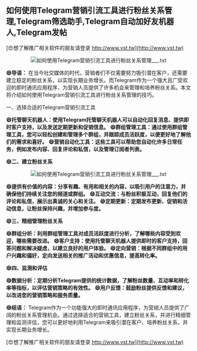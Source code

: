 ## **如何使用Telegram营销引流工具进行粉丝关系管理,Telegram筛选助手,Telegram自动加好友机器人,Telegram发帖**

[😍想了解推广相关软件的朋友请登录 http://www.vst.tw](http://www.vst.tw)

 <center><img src="https://vst.tw/MP4/tuiguang/png/3.png" alt="如何使用Telegram营销引流工具进行粉丝关系管理___.txt"></center>

**😄导语：**
在当今社交媒体的时代，营销者们不仅需要努力吸引潜在客户，还需要建立稳定的粉丝关系，以实现长期业务增长。而Telegram作为一个强大且广受欢迎的即时通讯应用程序，为营销人员提供了许多机会来管理和培养粉丝关系。本文将介绍如何使用Telegram营销引流工具进行粉丝关系管理的技巧。

一、选择合适的Telegram营销引流工具

**😄托管聊天机器人：使用Telegram托管聊天机器人可以自动化回复消息、提供即时客户支持，以及发送定期更新和促销信息。**
**😄群组管理工具：通过使用群组管理工具，您可以轻松创建和管理多个群组，并跟踪成员活跃度，以便更好地了解他们的需求和喜好。**
**😄营销自动化工具：这些工具可以帮助您自动化许多日常任务，例如发布内容、回复评论和私信，以及管理订阅者列表。**

**😄二、建立粉丝关系**

 <center><img src="https://vst.tw/MP4/tuiguang/png/5.png" alt="如何使用Telegram营销引流工具进行粉丝关系管理___.txt"></center>

**😄提供有价值的内容：分享有趣、有用和相关的内容，以吸引用户的注意力，并确保他们持续关注您的频道或群组。**
**😄互动交流：与粉丝积极互动，回复他们的评论和私信，展示出真诚的关心和关注。**
**😄定期更新：定期发布更新、促销和活动信息，让粉丝保持兴趣，并增加参与度。**

**😄三、精细管理粉丝关系**

**😄群组分析：利用群组管理工具对成员活跃度进行分析，了解哪些内容受到欢迎，哪些需要改进。**
**😄客户支持：使用托管聊天机器人提供即时的客户支持，回答问题和解决疑虑，以建立良好的用户体验。**
**😄定向营销：根据不同群组中的用户兴趣和偏好，定向发送相关的推广活动和优惠信息，提高转化率。**

**😄四、监测和评估**

**😄数据分析：定期分析Telegram提供的统计数据，了解粉丝数量、互动率和转化率等指标，以评估营销策略的有效性。**
**😄用户反馈：鼓励粉丝提供反馈和建议，以改进您的营销策略和服务质量。**

**😄结语：**
Telegram作为一个功能强大的即时通讯应用程序，为营销人员提供了广阔的粉丝关系管理机会。通过选择适合的营销工具，建立粉丝关系，并进行精细管理和监测评估，您可以更好地利用Telegram来吸引潜在客户、培养粉丝关系，并实现长期业务增长。

[😍想了解推广相关软件的朋友请登录 http://www.vst.tw](http://www.vst.tw)



